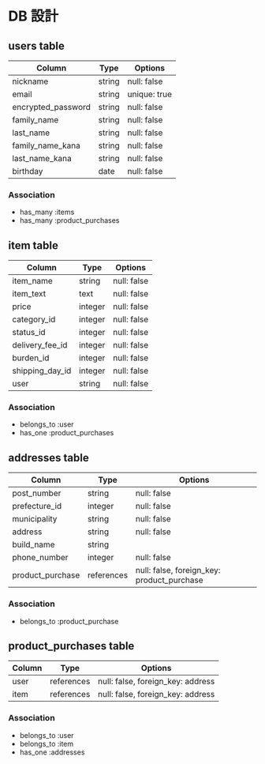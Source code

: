 # DB 設計

## users table

| Column             | Type                | Options                 |
|--------------------|---------------------|-------------------------|
| nickname           | string              | null: false             |
| email              | string              | unique: true            |
| encrypted_password | string              | null: false             |
| family_name        | string              | null: false             |
| last_name          | string              | null: false             |
| family_name_kana   | string              | null: false             |
| last_name_kana     | string              | null: false             |
| birthday           | date                | null: false             |

### Association

* has_many :items
* has_many :product_purchases

## item table

| Column                              | Type       | Options           |
|-------------------------------------|------------|-------------------|
| item_name                           | string     | null: false       |
| item_text                           | text       | null: false       |
| price                               | integer    | null: false       |
| category_id                         | integer    | null: false       |
| status_id                           | integer    | null: false       |
| delivery_fee_id                     | integer    | null: false       |
| burden_id                           | integer    | null: false       |
| shipping_day_id                     | integer    | null: false       |
| user                                | string     | null: false       |


### Association

- belongs_to :user
- has_one :product_purchases

## addresses table

| Column               | Type       | Options           |
|----------------------|------------|-------------------|
| post_number          | string      | null: false       |
| prefecture_id        | integer     | null: false       |
| municipality         | string      | null: false       |
| address              | string      | null: false       |
| build_name           | string      |                   |
| phone_number         | integer     | null: false       |
| product_purchase     | references  | null: false, foreign_key: product_purchase|

### Association

- belongs_to :product_purchase

## product_purchases table

| Column               | Type       | Options           |
|----------------------|------------|-------------------|
| user                 | references  | null: false, foreign_key: address|
| item                 | references  | null: false, foreign_key: address|

### Association

- belongs_to :user
- belongs_to :item
- has_one :addresses